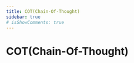 ```yaml
---
title: COT(Chain-Of-Thought)
sidebar: true
# isShowComments: true
---
```

# COT(Chain-Of-Thought)

<ClientOnly>
<title-pv/>
</ClientOnly>


<ClientOnly>
  <leave/>
</ClientOnly/>


